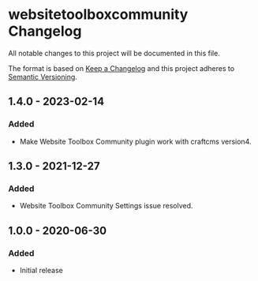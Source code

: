 # websitetoolboxcommunity Changelog

All notable changes to this project will be documented in this file.

The format is based on [Keep a Changelog](http://keepachangelog.com/) and this project adheres to [Semantic Versioning](http://semver.org/).

## 1.4.0 - 2023-02-14
### Added
- Make Website Toolbox Community plugin work with craftcms version4. 
 
## 1.3.0 - 2021-12-27
### Added
- Website Toolbox Community Settings issue resolved.  

## 1.0.0 - 2020-06-30
### Added
- Initial release